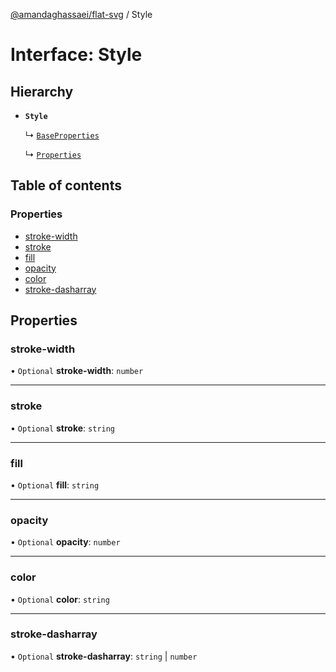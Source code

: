 [@amandaghassaei/flat-svg](../README.md) / Style

# Interface: Style

## Hierarchy

- **`Style`**

  ↳ [`BaseProperties`](BaseProperties.md)

  ↳ [`Properties`](Properties.md)

## Table of contents

### Properties

- [stroke-width](Style.md#stroke-width)
- [stroke](Style.md#stroke)
- [fill](Style.md#fill)
- [opacity](Style.md#opacity)
- [color](Style.md#color)
- [stroke-dasharray](Style.md#stroke-dasharray)

## Properties

### stroke-width

• `Optional` **stroke-width**: `number`

___

### stroke

• `Optional` **stroke**: `string`

___

### fill

• `Optional` **fill**: `string`

___

### opacity

• `Optional` **opacity**: `number`

___

### color

• `Optional` **color**: `string`

___

### stroke-dasharray

• `Optional` **stroke-dasharray**: `string` \| `number`
